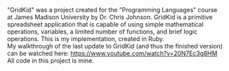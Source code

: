 "GridKid" was a project created for the "Programming Languages" course at James Madison University by Dr. Chris Johnson. GridKid is a primitive spreadsheet application that is capable of using simple mathematical operations, variables, a limited number of functions, and brief logic operations. This is my implementation, created in Ruby.  
My walkthrough of the last update to GridKid (and thus the finished version) can be watched here: https://www.youtube.com/watch?v=20N7Ec3g8HM  
All code in this project is mine.
